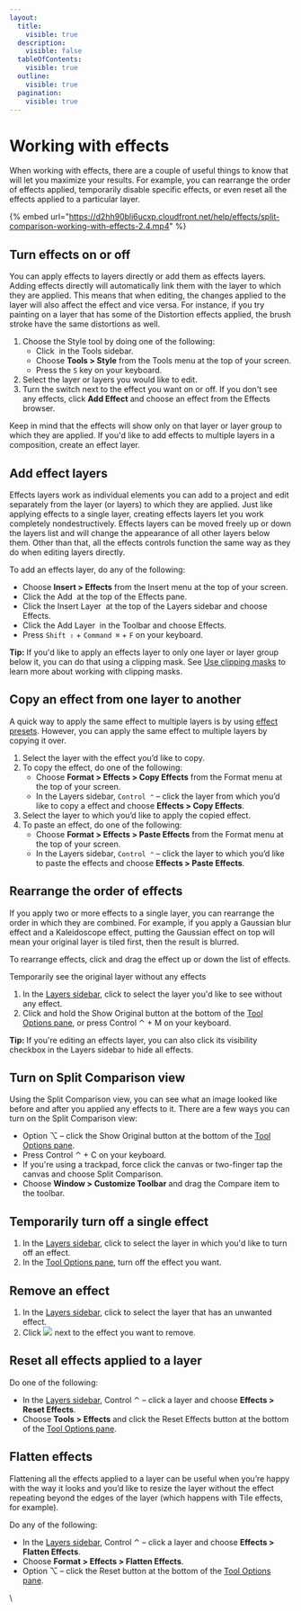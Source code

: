 ```yaml
---
layout:
  title:
    visible: true
  description:
    visible: false
  tableOfContents:
    visible: true
  outline:
    visible: true
  pagination:
    visible: true
---
```


# Working with effects

When working with effects, there are a couple of useful things to know that will let you maximize your results. For example, you can rearrange the order of effects applied, temporarily disable specific effects, or even reset all the effects applied to a particular layer.

{% embed url="https://d2hh90bli6ucxp.cloudfront.net/help/effects/split-comparison-working-with-effects-2.4.mp4" %}

## Turn effects on or off

You can apply effects to layers directly or add them as effects layers. Adding effects directly will automatically link them with the layer to which they are applied. This means that when editing, the changes applied to the layer will also affect the effect and vice versa. For instance, if you try painting on a layer that has some of the Distortion effects applied, the brush stroke have the same distortions as well.

1. Choose the Style tool by doing one of the following:
   * Click <img src="https://help.pixelmator.com/pixelmator-pro/3.5/assets/English/1576511015000.png" alt="" data-size="line"> in the Tools sidebar.
   * Choose **Tools > Style** from the Tools menu at the top of your screen.
   * Press the `S` key on your keyboard.
2. Select the layer or layers you would like to edit.
3. Turn the switch next to the effect you want on or off. If you don't see any effects, click **Add Effect** and choose an effect from the Effects browser.&#x20;

Keep in mind that the effects will show only on that layer or layer group to which they are applied. If you'd like to add effects to multiple layers in a composition, create an effect layer.

## Add effect layers

Effects layers work as individual elements you can add to a project and edit separately from the layer (or layers) to which they are applied. Just like applying effects to a single layer, creating effects layers let you work completely nondestructively. Effects layers can be moved freely up or down the layers list and will change the appearance of all other layers below them. Other than that, all the effects controls function the same way as they do when editing layers directly.

To add an effects layer, do any of the following:

* Choose **Insert > Effects** from the Insert menu at the top of your screen.
* Click the Add <img src="https://help.pixelmator.com/pixelmator-pro/3.5/assets/English/1604676890000.png" alt="" data-size="line"> at the top of the Effects pane.
* Click the Insert Layer <img src="https://help.pixelmator.com/pixelmator-pro/3.5/assets/English/1648724547000.png" alt="" data-size="line"> at the top of the Layers sidebar and choose Effects.
* Click the Add Layer <img src="https://help.pixelmator.com/pixelmator-pro/3.5/assets/English/1579274394000.png" alt="" data-size="line"> in the Toolbar and choose Effects.
* Press `Shift ⇧` + `Command ⌘` + `F` on your keyboard.

**Tip:** If you'd like to apply an effects layer to only one layer or layer group below it, you can do that using a clipping mask. See [Use clipping masks](https://www.pixelmator.com/support/guide/pixelmator-pro/1156) to learn more about working with clipping masks.

## Copy an effect from one layer to another

A quick way to apply the same effect to multiple layers is by using [effect presets](effect-presets.md). However, you can apply the same effect to multiple layers by copying it over.

1. Select the layer with the effect you’d like to copy.
2. To copy the effect, do one of the following:
   * Choose **Format > Effects > Copy Effects** from the Format menu at the top of your screen.
   * In the Layers sidebar, `Control ⌃` – click the layer from which you’d like to copy a effect and choose **Effects > Copy Effects**.
3. Select the layer to which you’d like to apply the copied effect.
4. To paste an effect, do one of the following:
   * Choose **Format > Effects > Paste Effects** from the Format menu at the top of your screen.
   * In the Layers sidebar, `Control ⌃` – click the layer to which you’d like to paste the effects and choose **Effects > Paste Effects**.

## Rearrange the order of effects

If you apply two or more effects to a single layer, you can rearrange the order in which they are combined. For example, if you apply a Gaussian blur effect and a Kaleidoscope effect, putting the Gaussian effect on top will mean your original layer is tiled first, then the result is blurred.

To rearrange effects, click and drag the effect up or down the list of effects.

Temporarily see the original layer without any effects

1. In the [Layers sidebar](https://www.pixelmator.com/support/guide/pixelmator-pro/#glossary), click to select the layer you'd like to see without any effect.
2. Click and hold the Show Original button at the bottom of the [Tool Options pane](https://www.pixelmator.com/support/guide/pixelmator-pro/#glossary), or press Control ⌃ + M on your keyboard.

**Tip:** If you're editing an effects layer, you can also click its visibility checkbox in the Layers sidebar to hide all effects.

## Turn on Split Comparison view

Using the Split Comparison view, you can see what an image looked like before and after you applied any effects to it. There are a few ways you can turn on the Split Comparison view:

* Option ⌥ – click the Show Original button at the bottom of the [Tool Options pane](https://www.pixelmator.com/support/guide/pixelmator-pro/#glossary).
* Press Control ⌃ + C on your keyboard.
* If you're using a trackpad, force click the canvas or two-finger tap the canvas and choose Split Comparison.
* Choose **Window > Customize Toolbar** and drag the Compare item to the toolbar.

## Temporarily turn off a single effect

1. In the [Layers sidebar](https://www.pixelmator.com/support/guide/pixelmator-pro/#glossary), click to select the layer in which you'd like to turn off an effect.
2. In the [Tool Options pane](https://www.pixelmator.com/support/guide/pixelmator-pro/#glossary), turn off the effect you want.

## Remove an effect

1. In the [Layers sidebar](https://www.pixelmator.com/support/guide/pixelmator-pro/#glossary), click to select the layer that has an unwanted effect.
2. Click ![](https://help.pixelmator.com/pixelmator-pro/3.5/assets/English/1604317638000.png) next to the effect you want to remove.

## Reset all effects applied to a layer

Do one of the following:

* In the [Layers sidebar](https://www.pixelmator.com/support/guide/pixelmator-pro/#glossary), Control ⌃ – click a layer and choose **Effects > Reset Effects**.
* Choose **Tools > Effects** and click the Reset Effects button at the bottom of the [Tool Options pane](https://www.pixelmator.com/support/guide/pixelmator-pro/#glossary).

## Flatten effects

Flattening all the effects applied to a layer can be useful when you’re happy with the way it looks and you’d like to resize the layer without the effect repeating beyond the edges of the layer (which happens with Tile effects, for example).

Do any of the following:

* In the [Layers sidebar](https://www.pixelmator.com/support/guide/pixelmator-pro/#glossary), Control ⌃ – click a layer and choose **Effects > Flatten Effects**.
* Choose **Format > Effects > Flatten Effects**.
* Option ⌥ – click the Reset button at the bottom of the [Tool Options pane](https://www.pixelmator.com/support/guide/pixelmator-pro/#glossary).

\
